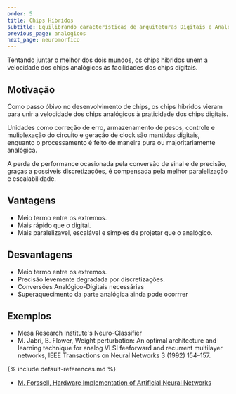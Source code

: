 ```yaml
---
order: 5
title: Chips Híbridos
subtitle: Equilibrando características de arquiteturas Digitais e Analógicas
previous_page: analogicos
next_page: neuromorfico
---
```

Tentando juntar o melhor dos dois mundos, os chips hibridos unem a velocidade dos chips analógicos às facilidades dos chips digitais.

## Motivação
Como passo óbivo no desenvolvimento de chips, os chips híbridos vieram para unir a velocidade dos chips analógicos à praticidade dos chips digitais.

Unidades como correção de erro, armazenamento de pesos, controle e muliplexação do circuito e geração de clock são mantidas digitais, enquanto o processamento é feito de maneira pura ou majoritariamente analógica.

A perda de performance ocasionada pela conversão de sinal e de precisão, graças a possiveis discretizações, é compensada pela melhor paralelização e escalabilidade.

## Vantagens
* Meio termo entre os extremos.
* Mais rápido que o digital.
* Mais paralelizavel, escalável e simples de projetar que o analógico.

## Desvantagens
* Meio termo entre os extremos.
* Precisão levemente degradada por discretizações.
* Conversões Analógico-Digitais necessárias
* Superaquecimento da parte analógica ainda pode ocorrrer

## Exemplos
* Mesa Research Institute's Neuro-Classifier
* M. Jabri, B. Flower, Weight perturbation: An optimal architecture and learning technique for analog VLSI feeforward and recurrent multilayer networks, IEEE Transactions on Neural Networks 3 (1992) 154–157.

{% include default-references.md %}

* [M. Forssell, Hardware Implementation of Artificial Neural Networks](https://users.ece.cmu.edu/~pgrover/teaching/files/NeuromorphicComputing.pdf)